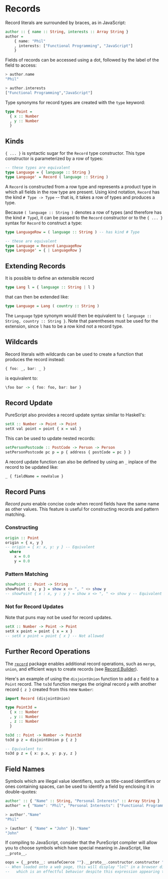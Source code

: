 # Records

Record literals are surrounded by braces, as in JavaScript:

```purescript
author :: { name :: String, interests :: Array String }
author =
    { name: "Phil"
    , interests: ["Functional Programming", "JavaScript"]
    }
```

Fields of records can be accessed using a dot, followed by the label of the field to access:

```purescript
> author.name
"Phil"

> author.interests
["Functional Programming","JavaScript"]
```

Type synonyms for record types are created with the `type` keyword:

```purs
type Point =
  { x :: Number
  , y :: Number
  }
```

## Kinds

`{ ... }` is syntactic sugar for the `Record` type constructor. This type constructor is parameterized by a row of types:

```purescript
-- these types are equivalent
type Language = { language :: String }
type Language' = Record ( language :: String )
```

A `Record` is constructed from a row type and represents a product type in which all fields in the row type are present. Using kind notation, `Record` has the kind `# Type -> Type` -- that is, it takes a row of types and produces a type.

Because `( language :: String )` denotes a row of types (and therefore has the kind `# Type`), it can be passed to the `Record` constructor or to the `{ ... }` syntax for `Record` to construct a type:

```purescript
type LanguageRow = ( language :: String ) -- has kind # Type

-- these are equivalent
type Language = Record LanguageRow
type Language' = { | LanguageRow }
```

## Extending Records

It is possible to define an extensible record

```purescript
type Lang l = { language :: String | l }
```

that can then be extended like:

```purescript
type Language = Lang ( country :: String )
```

The `Language` type synonym would then be equivalent to `{ language :: String, country :: String }`. Note that parentheses must be used for the extension, since `l` has to be a row kind not a record type.

## Wildcards

Record literals with wildcards can be used to create a function that produces the record instead:

```purescript
{ foo: _, bar: _ }
```
is equivalent to:

```purescript
\foo bar -> { foo: foo, bar: bar }
```

## Record Update

PureScript also provides a record update syntax similar to Haskell's:

```purescript
setX :: Number -> Point -> Point
setX val point = point { x = val }
```

This can be used to update nested records:

```purescript
setPersonPostcode :: PostCode -> Person -> Person
setPersonPostcode pc p = p { address { postCode = pc } }
```

A record update function can also be defined by using an `_` inplace of the record to be updated like:

```purescript
_ { fieldName = newValue }
```

## Record Puns

_Record puns_ enable concise code when record fields have the same name as other values. This feature is useful for constructing records and pattern matching.

### Constructing

```purs
origin :: Point
origin = { x, y }
-- origin = { x: x, y: y } -- Equivalent
  where
    x = 0.0
    y = 0.0
```

### Pattern Matching

```purs
showPoint :: Point -> String
showPoint { x, y } = show x <> ", " <> show y
-- showPoint { x : x, y : y } = show x <> ", " <> show y -- Equivalent
```

### Not for Record Updates

Note that puns may not be used for record updates.

```purescript
setX :: Number -> Point -> Point
setX x point = point { x = x }
-- setX x point = point { x } -- Not allowed
```

## Further Record Operations

The [`record`](https://pursuit.purescript.org/packages/purescript-record) package enables additional record operations, such as `merge`, `union`, and efficient ways to create records (see [Record.Builder](https://pursuit.purescript.org/packages/purescript-record/docs/Record.Builder)).

Here's an example of using the `disjointUnion` function to add a `z` field to a `Point` record. The `to3d` function merges the original record `p` with another record `{ z }` created from this new `Number`:

```purescript
import Record (disjointUnion)

type Point3d =
  { x :: Number
  , y :: Number
  , z :: Number
  }

to3d :: Point -> Number -> Point3d
to3d p z = disjointUnion p { z }

-- Equivalent to:
to3d p z = { x: p.x, y: p.y, z }
```

## Field Names

Symbols which are illegal value identifiers, such as title-cased identifiers or ones containing spaces, can be used to identify a field by enclosing it in double-quotes:

```purescript
author' :: { "Name" :: String, "Personal Interests" :: Array String }
author' = { "Name": "Phil", "Personal Interests": ["Functional Programming", "JavaScript"] }

> author'."Name"
"Phil"

> (author' { "Name" = "John" })."Name"
"John"
```

If compiling to JavaScript, consider that the PureScript compiler will allow you to choose symbols which have special meaning in JavaScript, like `__proto__`.

```purescript
oops = {__proto__: unsafeCoerce ""}.__proto__.constructor.constructor "alert('lol')" 0
-- When loaded onto a web page, this will display "lol" in a browser dialog box,
--   which is an effectful behavior despite this expression appearing to be pure.
```
